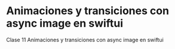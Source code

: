 # Animaciones y transiciones con async image en swiftui
Clase 11 Animaciones y transiciones con async image en swiftui
